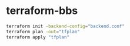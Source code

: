 # terraform-bbs

```bash
terraform init -backend-config="backend.conf"
terraform plan -out="tfplan"
terraform apply "tfplan"
```
